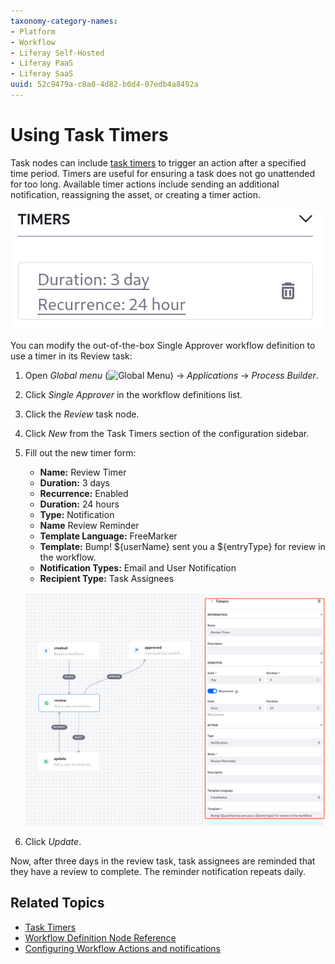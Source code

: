 ```yaml
---
taxonomy-category-names:
- Platform
- Workflow
- Liferay Self-Hosted
- Liferay PaaS
- Liferay SaaS
uuid: 52c9479a-c8a0-4d82-b0d4-07edb4a8492a
---
```

# Using Task Timers

Task nodes can include [task timers](../../developer-guide/workflow-task-node-reference.md#task-timers) to trigger an action after a specified time period. Timers are useful for ensuring a task does not go unattended for too long. Available timer actions include sending an additional notification, reassigning the asset, or creating a timer action.

![Use task timers to execute actions when a task fails to progress.](./using-task-timers/images/01.png)

You can modify the out-of-the-box Single Approver workflow definition to use a timer in its Review task:

1. Open _Global menu_ (![Global Menu](../../../../images/icon-applications-menu.png)) &rarr; _Applications_ &rarr; _Process Builder_.
1. Click _Single Approver_ in the workflow definitions list.
1. Click the _Review_ task node.
1. Click _New_ from the Task Timers section of the configuration sidebar.
1. Fill out the new timer form:
   * **Name:** Review Timer
   * **Duration:** 3 days
   * **Recurrence:** Enabled
   * **Duration:** 24 hours
   * **Type:** Notification
   * **Name** Review Reminder
   * **Template Language:** FreeMarker
   * **Template:** Bump! ${userName} sent you a ${entryType} for review in the workflow.
   * **Notification Types:** Email and User Notification
   * **Recipient Type:** Task Assignees

   ![Configure task timers ion the workflow designer sidebar.](./using-task-timers/images/02.png)

1. Click _Update_.

Now, after three days in the review task, task assignees are reminded that they have a review to complete. The reminder notification repeats daily.

## Related Topics

* [Task Timers](../../developer-guide/workflow-task-node-reference.md#task-timers)
* [Workflow Definition Node Reference](../../developer-guide/workflow-definition-node-reference.md)
* [Configuring Workflow Actions and notifications](./configuring-workflow-actions-and-notifications.md)


